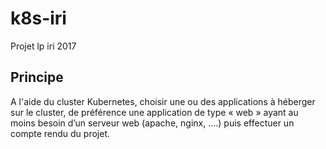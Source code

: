 # k8s-iri
Projet lp iri 2017

## Principe
A l'aide du cluster Kubernetes, choisir une ou des applications à héberger sur le cluster, de préférence une application de type « web » ayant au moins besoin d’un serveur web (apache, nginx, ….) puis effectuer un compte rendu du projet.

